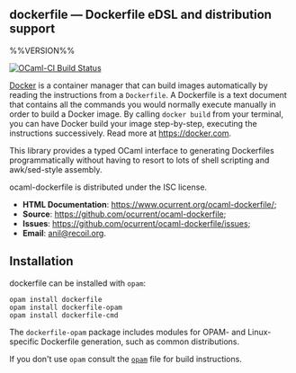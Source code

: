 dockerfile —  Dockerfile eDSL and distribution support
-----------------------------------------------------
%%VERSION%%

[![OCaml-CI Build Status](https://img.shields.io/endpoint?url=https://ocaml.ci.dev/badge/ocurrent/ocaml-dockerfile/master&logo=ocaml)](https://ocaml.ci.dev/github/ocurrent/ocaml-dockerfile)

[Docker](https://docker.com) is a container manager that can build images
automatically by reading the instructions from a `Dockerfile`. A Dockerfile is
a text document that contains all the commands you would normally execute
manually in order to build a Docker image. By calling `docker build` from your
terminal, you can have Docker build your image step-by-step, executing the
instructions successively.  Read more at <https://docker.com>.

This library provides a typed OCaml interface to generating Dockerfiles
programmatically without having to resort to lots of shell scripting and
awk/sed-style assembly.

ocaml-dockerfile is distributed under the ISC license.

- **HTML Documentation**: <https://www.ocurrent.org/ocaml-dockerfile/>;
- **Source**: <https://github.com/ocurrent/ocaml-dockerfile>;
- **Issues**: <https://github.com/ocurrent/ocaml-dockerfile/issues>;
- **Email**: <anil@recoil.org>.

## Installation

dockerfile can be installed with `opam`:

    opam install dockerfile
    opam install dockerfile-opam
    opam install dockerfile-cmd

The `dockerfile-opam` package includes modules for OPAM- and Linux-specific
Dockerfile generation, such as common distributions.

If you don't use `opam` consult the [`opam`](dockerfile.opam) file for build
instructions.

